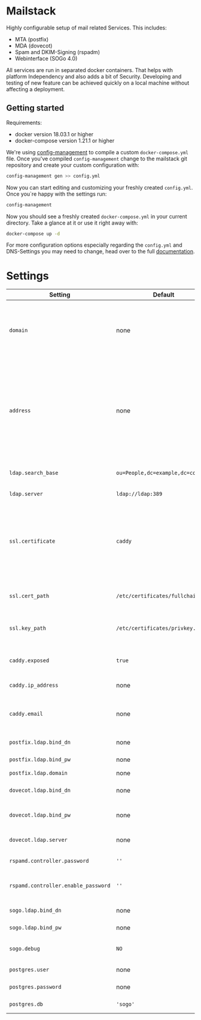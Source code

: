 # Mailstack
Highly configurable setup of mail related Services. This includes:

- MTA (postfix)
- MDA (dovecot)
- Spam and DKIM-Signing (rspadm)
- Webinterface (SOGo 4.0)

All services are run in separated docker containers.
That helps with platform Independency and also adds a bit of Security.
Developing and testing of new feature can be achieved quickly on a local machine without affecting a deployment.

## Getting started

Requirements:
- docker version 18.03.1 or higher
- docker-compose version 1.21.1 or higher

We're using [config-management](https://dev.cryptec.at/david/config-management) to compile a custom `docker-compose.yml` file.
Once you've compiled `config-management` change to the mailstack git repository and create your custom configuration with:
```bash
config-management gen >> config.yml
```

Now you can start editing and customizing your freshly created `config.yml`. Once you`re happy with the settings run:
```bash
config-management
```

Now you should see a freshly created `docker-compose.yml` in your current directory. Take a glance at it or use it right away with:
```bash
docker-compose up -d
```

For more configuration options especially regarding the `config.yml` and DNS-Settings you may need to change, head over to the full [documentation](https://dev.cryptec.at/infrastructure/).


Settings
========

| Setting | Default | Description |
| ------- | ------- | ----------- |
| `domain` | none | Sets Postfix' `myorigin`, `mydomain`, `virtual_maibox_domains` and Sogo's `mail_domain` to this value. Set this to the domain you are going to setup e-mail services for. |
| `address` | none | Used as external domain for your Sogo webinterface. If `exposed` is true and Caddy is supposed to handle certificates, this address has to be publicly known and the A (or AAAA) record has to point to an IP address where port 80 and 443 are forwarded to the Caddy container. |
| `ldap.search_base` | `ou=People,dc=example,dc=com` | User objects will be searched within this LDAP node. |
| `ldap.server` | `ldap://ldap:389` | URL of the LDAP server used for authentication. |
| `ssl.certificate` | `caddy` | Set this to `caddy` if you want Caddy to take care of certificates with Let's Encrypt. Set this to `self` if you will take care of getting certificates yourself. Set this to `none` if you are not going to use TLS. |
| `ssl.cert_path` | `/etc/certificates/fullchain.pem` | If you set `ssl.certificate` to `self`, this path points to the certificate file. |
| `ssl.key_path` | `/etc/certificates/privkey.pem` | If you set `ssl.certificate` to `self`, this path points to the certificate key. |
| `caddy.exposed` | `true` | Set this to true if your setup will be exposed to the Internet. Set it to false otherwise. |
| `caddy.ip_address` | none | Public IP address of the Caddy container. |
| `caddy.email` | none | E-mail address sent to Let's Encrypt for notification e-mails, if `ssl.certificate` is set to `caddy`. |
| `postfix.ldap.bind_dn` | none | Bind DN used by Postfix to access LDAP. |
| `postfix.ldap.bind_pw` | none | Password used by Postfix to access LDAP. |
| `postfix.ldap.domain` | none | ? |
| `dovecot.ldap.bind_dn` | none | Bind DN used by Dovecot to access LDAP. |
| `dovecot.ldap.bind_pw` | none | Password used by Dovecot to access LDAP. |
| `dovecot.ldap.server` | none | Same as ldap.server`, but in HOST:IP form instead of URL form.|
| `rspamd.controller.password` | `''` | Rspamd password for scanning email. |
| `rspamd.controller.enable_password` | `''` | Rspamd password for feeding Spam information into Rspamd. |
| `sogo.ldap.bind_dn` | none | Bind DN used by Sogo to access LDAP. |
| `sogo.ldap.bind_pw` | none | Password used by Sogo to access LDAP. |
| `sogo.debug` | `NO` | Set to `'YES'` to enable Sogo debug mode. Set to `'NO'` otherwise. |
| `postgres.user` | none | Username for Postgres access. |
| `postgres.password` | none | Password for Postgres access. |
| `postgres.db` | `'sogo'` | Database name for Sogo database. |
